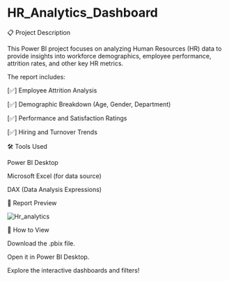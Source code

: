 # HR_Analytics_Dashboard
📋 Project Description

This Power BI project focuses on analyzing Human Resources (HR) data to provide insights into workforce demographics, employee performance, attrition rates, and other key HR metrics.

The report includes:

[✅] Employee Attrition Analysis

[✅] Demographic Breakdown (Age, Gender, Department)

[✅] Performance and Satisfaction Ratings

[✅] Hiring and Turnover Trends

🛠️ Tools Used

Power BI Desktop

Microsoft Excel (for data source)

DAX (Data Analysis Expressions)

📸 Report Preview








![Hr_analytics](https://github.com/user-attachments/assets/267fe458-2c09-420a-bce4-e35b476c99fd)


🚀 How to View

Download the .pbix file.

Open it in Power BI Desktop.

Explore the interactive dashboards and filters!




